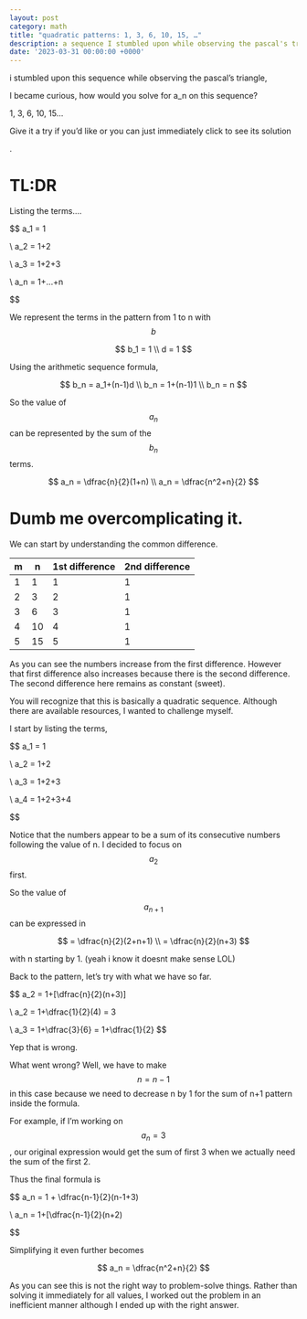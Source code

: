 ```yaml
---
layout: post
category: math
title: "quadratic patterns: 1, 3, 6, 10, 15, …"
description: a sequence I stumbled upon while observing the pascal's triangle.
date: '2023-03-31 00:00:00 +0000'
---
```


i stumbled upon this sequence while observing the pascal’s triangle,

I became curious, how would you solve for a_n on this sequence?

1, 3, 6, 10, 15…

Give it a try if you’d like or you can just immediately click to see its solution

.

# TL:DR

Listing the terms....

$$
a_1 = 1

\\ a_2 = 1+2

\\ a_3 = 1+2+3

\\ a_n = 1+...+n

$$

We represent the terms in the pattern from 1 to n with $$b$$

$$
b_1 = 1
\\ d = 1
$$

Using the arithmetic sequence formula,

$$
b_n = a_1+(n-1)d
\\ b_n = 1+(n-1)1
\\ b_n = n
$$

So the value of $$a_n$$ can be represented by the sum of the $$b_n$$ terms.

$$
a_n = \dfrac{n}{2}(1+n)
\\ a_n = \dfrac{n^2+n}{2}
$$

# Dumb me overcomplicating it.

We can start by understanding the common difference.

| m   | n | 1st difference  | 2nd difference |
| --- |---| --------------- | ---------------|
| 1   | 1 |  1  |  1 |
| 2   | 3 |  2 | 1 |
| 3   | 6 | 3 | 1|
| 4   | 10 | 4 | 1 |
| 5   | 15 | 5 | 1|

As you can see the numbers increase from the first difference. However that first difference also increases because there is the second difference. The second difference here remains as constant (sweet).

You will recognize that this is basically a quadratic sequence. Although there are available resources, I wanted to challenge myself.

I start by listing the terms,

$$
a_1 = 1

\\ a_2 = 1+2

\\ a_3 = 1+2+3

\\ a_4 = 1+2+3+4

$$

Notice that the numbers appear to be a sum of its consecutive numbers following the value of n. 
I decided to focus on $$a_2$$ first.

So the value of $$a_{n+1}$$ can be expressed in

$$
= \dfrac{n}{2}(2+n+1)
\\ = \dfrac{n}{2}(n+3)
$$

with n starting by 1.
(yeah i know it doesnt make sense LOL)

Back to the pattern, let’s try with what we have so far.

$$
a_2 = 1+[\dfrac{n}{2}(n+3)]

\\ a_2 = 1+\dfrac{1}{2}(4) = 3

\\ a_3 = 1+\dfrac{3}{6} = 1+\dfrac{1}{2}
$$

Yep that is wrong.

What went wrong? Well, we have to make $$n = n-1$$ in this case because we need to decrease n by 1 for the sum of n+1 pattern inside the formula. 

For example, if I’m working on $$a_n = 3$$, our original expression would get the sum of first 3 when we actually need the sum of the first 2.

Thus the final formula is

$$
a_n = 1 + \dfrac{n-1}{2}(n-1+3)

\\ a_n = 1+[\dfrac{n-1}{2}(n+2)

$$

Simplifying it even further becomes

$$
a_n = \dfrac{n^2+n}{2}
$$

As you can see this is not the right way to problem-solve things. Rather than solving it immediately for all values, I worked out the problem in an inefficient manner although I ended up with the right answer.